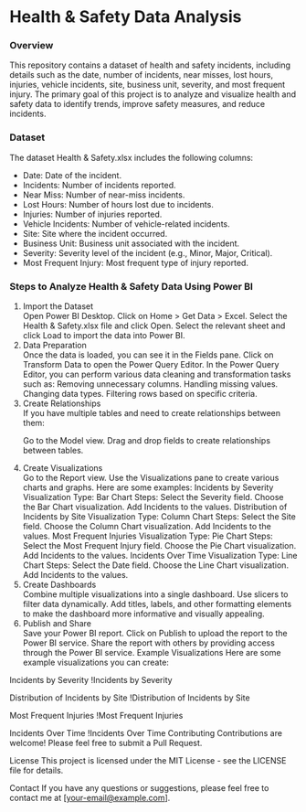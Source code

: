 <h1>Health & Safety Data Analysis</h1>
<h3>Overview</h3>
<p>This repository contains a dataset of health and safety incidents, including details such as the date, number of incidents, near misses, lost hours, injuries, vehicle incidents, site, business unit, severity, and most frequent injury. The primary goal of this project is to analyze and visualize health and safety data to identify trends, improve safety measures, and reduce incidents.</p>

<h3>Dataset</h3>
<p1>The dataset Health & Safety.xlsx includes the following columns:</p1>
<ul>
<li>Date: Date of the incident.</li>
<li>Incidents: Number of incidents reported.</li>
<li>Near Miss: Number of near-miss incidents.</li>
<li>Lost Hours: Number of hours lost due to incidents.</li>
<li>Injuries: Number of injuries reported.</li>
<li>Vehicle Incidents: Number of vehicle-related incidents.</li>
<li>Site: Site where the incident occurred.</li>
<li>Business Unit: Business unit associated with the incident.</li>
<li>Severity: Severity level of the incident (e.g., Minor, Major, Critical).</li>
<li>Most Frequent Injury: Most frequent type of injury reported.</li>
</ul>

<h3>Steps to Analyze Health & Safety Data Using Power BI</h3>
<ol>
<li> Import the Dataset</li>
Open Power BI Desktop.
Click on Home > Get Data > Excel.
Select the Health & Safety.xlsx file and click Open.
Select the relevant sheet and click Load to import the data into Power BI.
<li>  Data Preparation</li>
Once the data is loaded, you can see it in the Fields pane.
Click on Transform Data to open the Power Query Editor.
In the Power Query Editor, you can perform various data cleaning and transformation tasks such as:
Removing unnecessary columns.
Handling missing values.
Changing data types.
Filtering rows based on specific criteria.
<li>  Create Relationships </li>
If you have multiple tables and need to create relationships between them:

Go to the Model view.
Drag and drop fields to create relationships between tables.
<li>  Create Visualizations</li>
Go to the Report view.
Use the Visualizations pane to create various charts and graphs. Here are some examples:
Incidents by Severity
Visualization Type: Bar Chart
Steps:
Select the Severity field.
Choose the Bar Chart visualization.
Add Incidents to the values.
Distribution of Incidents by Site
Visualization Type: Column Chart
Steps:
Select the Site field.
Choose the Column Chart visualization.
Add Incidents to the values.
Most Frequent Injuries
Visualization Type: Pie Chart
Steps:
Select the Most Frequent Injury field.
Choose the Pie Chart visualization.
Add Incidents to the values.
Incidents Over Time
Visualization Type: Line Chart
Steps:
Select the Date field.
Choose the Line Chart visualization.
Add Incidents to the values.
<li>  Create Dashboards</li>
Combine multiple visualizations into a single dashboard.
Use slicers to filter data dynamically.
Add titles, labels, and other formatting elements to make the dashboard more informative and visually appealing.
<li>  Publish and Share</li>
Save your Power BI report.
Click on Publish to upload the report to the Power BI service.
Share the report with others by providing access through the Power BI service.
Example Visualizations
Here are some example visualizations you can create:
</ol>

Incidents by Severity
!Incidents by Severity

Distribution of Incidents by Site
!Distribution of Incidents by Site

Most Frequent Injuries
!Most Frequent Injuries

Incidents Over Time
!Incidents Over Time
Contributing
Contributions are welcome! Please feel free to submit a Pull Request.

License
This project is licensed under the MIT License - see the LICENSE file for details.

Contact
If you have any questions or suggestions, please feel free to contact me at [your-email@example.com].
